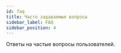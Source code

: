 ```yaml
---
id: faq
title: Часто задаваемые вопросы
sidebar_label: FAQ
sidebar_position: 4
---
```


Ответы на частые вопросы пользователей.
